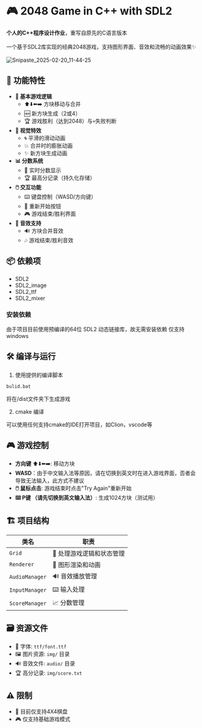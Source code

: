 # 🎮 2048 Game in C++ with SDL2

**个人的C++程序设计作业**，重写自原先的C语言版本 <br><br>
一个基于SDL2库实现的经典2048游戏，支持图形界面、音效和流畅的动画效果✨<br><br>
<img alt="Snipaste_2025-02-20_11-44-25" src="https://github.com/user-attachments/assets/8d02d011-07bd-47b8-ad56-ee2674feac80" />


## 🚀 功能特性

- **🎯 基本游戏逻辑**
  - ⬆️⬇️⬅️➡️ 方块移动与合并
  - 🆕 新方块生成（2或4）
  - 🏆 游戏胜利（达到2048）与💀失败判断
- **🌈 视觉特效**
  - 🌀 平滑的滑动动画
  - 💥 合并时的膨胀动画
  - ✨ 新方块生成动画
- **📊 分数系统**
  - 🏅 实时分数显示
  - 🏆 最高分记录（持久化存储）
- **🖱️ 交互功能**
  - ⌨️ 键盘控制（WASD/方向键）
  - 🔄 重新开始按钮
  - 🎮 游戏结束/胜利界面
- **🎵 音效支持**
  - 🔊 方块合并音效
  - 🎶 游戏结束/胜利音效

## 📦 依赖项

- SDL2
- SDL2_image
- SDL2_ttf
- SDL2_mixer

### 安装依赖

由于项目目前使用预编译的64位 SDL2 动态链接库，故无需安装依赖
仅支持windows

## 🛠️ 编译与运行

1. 使用提供的编译脚本
```bash
bulid.bat
```
将在/dist文件夹下生成游戏

2. cmake 编译

可以使用任何支持cmake的IDE打开项目，如Clion，vscode等

## 🎮 游戏控制

- **方向键** ⬆️⬇️⬅️➡️: 移动方块
- **WASD**：由于中文输入法等原因，请在切换到英文时在进入游戏界面，否者会导致无法输入，此方式不建议
- **🖱️ 鼠标点击**: 游戏结束时点击"Try Again"重新开始
- **⌨️ P键 （请先切换到英文输入法）**: 生成1024方块（测试用）

## 🏗️ 项目结构

| 类名            | 职责                          |
|-----------------|-------------------------------|
| `Grid`         | 🧩 处理游戏逻辑和状态管理     |
| `Renderer`     | 🎨 图形渲染和动画             |
| `AudioManager` | 🔊 音效播放管理               |
| `InputManager` | ⌨️ 输入处理                   |
| `ScoreManager` | 📈 分数管理                   |

## 🗃️ 资源文件

- 📝 字体: `ttf/font.ttf`
- 🖼️ 图片资源: `img/` 目录
- 🔊 音效文件: `audio/` 目录
- 🏆 高分记录: `img/score.txt`

## ⚠️ 限制

- 📏 目前仅支持4X4棋盘
- 🎮 仅支持基础游戏模式
